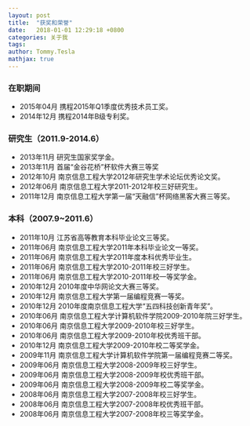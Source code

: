 ```yaml
---
layout: post
title:  "获奖和荣誉"
date:   2018-01-01 12:29:18 +0800 
categories: 关于我
tags:
author: Tommy.Tesla
mathjax: true
---
```



### 在职期间
* 2015年04月 携程2015年Q1季度优秀技术员工奖。
* 2014年12月 携程2014年B级专利奖。

### 研究生（2011.9-2014.6）
* 2013年11月 研究生国家奖学金。
* 2013年11月 首届“金谷花桥”杯软件大赛三等奖
* 2012年10月 南京信息工程大学2012年研究生学术论坛优秀论文奖。
* 2012年06月 南京信息工程大学2011-2012年校三好研究生。
* 2011年12月 南京信息工程大学第一届“天融信”杯网络黑客大赛三等奖。

### 本科（2007.9~2011.6）
* 2011年10月 江苏省高等教育本科毕业论文三等奖。
* 2011年06月 南京信息工程大学2011年本科毕业论文一等奖。
* 2011年06月 南京信息工程大学2011年度本科优秀毕业生。 
* 2011年06月 南京信息工程大学2010-2011年校三好学生。
* 2011年06月 南京信息工程大学2010-2011年校一等奖学金。
* 2010年12月 2010年度中华网论文大赛三等奖。 
* 2010年12月 南京信息工程大学第一届编程竞赛一等奖。
* 2010年12月 2010年度南京信息工程大学“五四科技创新青年奖”。
* 2010年06月 南京信息工程大学计算机软件学院2009-2010年院三好学生。
* 2010年06月 南京信息工程大学2009-2010年校三好学生。
* 2010年06月 南京信息工程大学2009-2010年校优秀班干部。
* 2010年12月 南京信息工程大学2009-2010年校二等奖学金。
* 2009年11月 南京信息工程大学计算机软件学院第一届编程竞赛二等奖。
* 2009年06月 南京信息工程大学2008-2009年校三好学生。
* 2009年06月 南京信息工程大学2008-2009年校优秀班干部。
* 2009年06月 南京信息工程大学2008-2009年校二等奖学金。
* 2008年06月 南京信息工程大学2007-2008年校三好学生。 
* 2008年06月 南京信息工程大学2007-2008年校优秀班干部。
* 2008年06月 南京信息工程大学2007-2008年校三等奖学金。